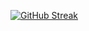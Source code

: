 [![GitHub Streak](https://github-readme-streak-stats-pi-seven.vercel.app?user=reidwatson&theme=dark&border_radius=12)](https://git.io/streak-stats)

